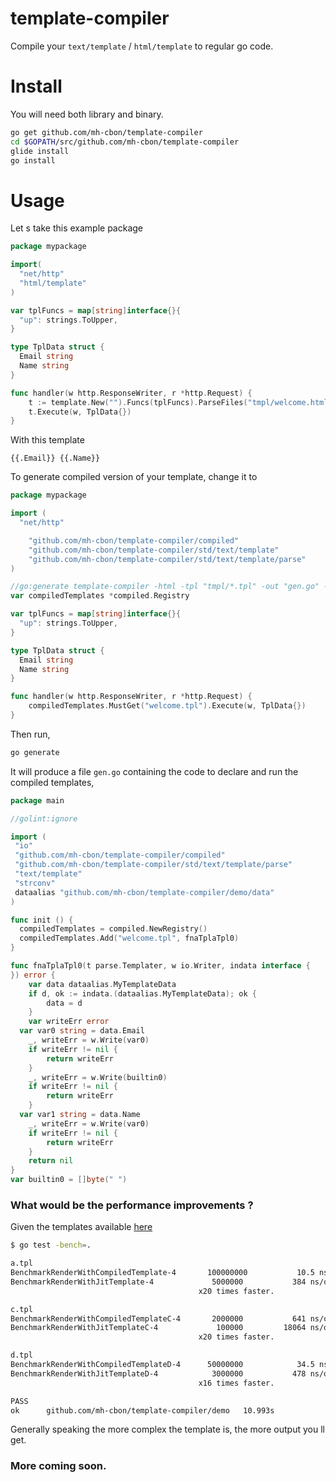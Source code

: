 # template-compiler

Compile your `text/template` / `html/template` to regular go code.

# Install

You will need both library and binary.

```sh
go get github.com/mh-cbon/template-compiler
cd $GOPATH/src/github.com/mh-cbon/template-compiler
glide install
go install
```

# Usage

Let s take this example package

```go
package mypackage

import(
  "net/http"
  "html/template"
)

var tplFuncs = map[string]interface{}{
  "up": strings.ToUpper,
}

type TplData struct {
  Email string
  Name string
}

func handler(w http.ResponseWriter, r *http.Request) {
    t := template.New("").Funcs(tplFuncs).ParseFiles("tmpl/welcome.html")
    t.Execute(w, TplData{})
}
```

With this template

`{{.Email}} {{.Name}}`

To generate compiled version of your template, change it to

```go
package mypackage

import (
  "net/http"

	"github.com/mh-cbon/template-compiler/compiled"
	"github.com/mh-cbon/template-compiler/std/text/template"
	"github.com/mh-cbon/template-compiler/std/text/template/parse"
)

//go:generate template-compiler -html -tpl "tmpl/*.tpl" -out "gen.go" -var compiledTemplates -data path/to/mypackage:TplData path/to/mypackage:tplFuncs
var compiledTemplates *compiled.Registry

var tplFuncs = map[string]interface{}{
  "up": strings.ToUpper,
}

type TplData struct {
  Email string
  Name string
}

func handler(w http.ResponseWriter, r *http.Request) {
    compiledTemplates.MustGet("welcome.tpl").Execute(w, TplData{})
}
```

Then run,

```sh
go generate
```

It will produce a file `gen.go` containing the code to declare and run the compiled templates,

```go
package main

//golint:ignore

import (
 "io"
 "github.com/mh-cbon/template-compiler/compiled"
 "github.com/mh-cbon/template-compiler/std/text/template/parse"
 "text/template"
 "strconv"
 dataalias "github.com/mh-cbon/template-compiler/demo/data"
)

func init () {
  compiledTemplates = compiled.NewRegistry()
  compiledTemplates.Add("welcome.tpl", fnaTplaTpl0)
}

func fnaTplaTpl0(t parse.Templater, w io.Writer, indata interface {
}) error {
	var data dataalias.MyTemplateData
	if d, ok := indata.(dataalias.MyTemplateData); ok {
		data = d
	}
	var writeErr error
  var var0 string = data.Email
	_, writeErr = w.Write(var0)
	if writeErr != nil {
		return writeErr
	}
	_, writeErr = w.Write(builtin0)
	if writeErr != nil {
		return writeErr
	}
  var var1 string = data.Name
	_, writeErr = w.Write(var0)
	if writeErr != nil {
		return writeErr
	}
	return nil
}
var builtin0 = []byte(" ")

```

### What would be the performance improvements ?

Given the templates available [here](...)

```sh
$ go test -bench=.

a.tpl
BenchmarkRenderWithCompiledTemplate-4    	100000000	        10.5 ns/op
BenchmarkRenderWithJitTemplate-4         	 5000000	       384 ns/op
                                          x20 times faster.

c.tpl
BenchmarkRenderWithCompiledTemplateC-4   	 2000000	       641 ns/op
BenchmarkRenderWithJitTemplateC-4        	  100000	     18064 ns/op
                                          x20 times faster.

d.tpl
BenchmarkRenderWithCompiledTemplateD-4   	50000000	        34.5 ns/op
BenchmarkRenderWithJitTemplateD-4        	 3000000	       478 ns/op
                                          x16 times faster.

PASS
ok  	github.com/mh-cbon/template-compiler/demo	10.993s
```

Generally speaking the more complex the template is,
the more output you ll get.


### More coming soon.
